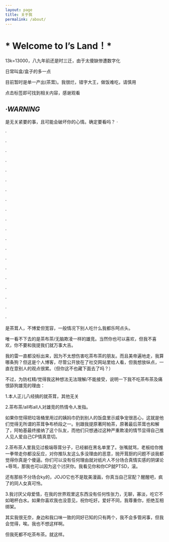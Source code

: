 ```yaml
---
layout: page
title: 关于我
permalink: /about/
---
```


# * Welcome to I’s Land！*

13k=13000，八九年前还是时三迁，由于太傻缺惨遭数字化

日常叫盒/盒子的多一点

目前暂时是单一产出(茶茸)。我很烂，错字大王，做饭难吃，请慎用

点击标签即可找到相关内容，感谢观看

## *·WARNING*

是无关紧要的事，且可能会破坏你的心情。确定要看吗？
·

·

·

·

·

·

·

·

·

·

·

·

·

·

·

·

·

·

·

·

·


是茶茸人，不博爱但宽容，一般情况下别人吃什么我都乐呵点头。

唯一看不下去的是茶布茶/无脑欺凌一样的雄竞。当然你也可以喜欢，但我不喜欢，你不要和我提我们就万事大吉。

我的雷一直都没标出来，因为不太想伤害吃茶布茶的朋友。而且美帝遍地走，我算哪条狗？但这是个人博客，尽管公开放在了社交网站里给人看，但我想放纵点，一直在意别人的观点很累。（但你这不也藏下面去了吗？）

不过，为防杠精/觉得我这种想法无法理解/不能接受，说明一下我不吃茶布茶及痛恨舔狗雄竞的理由：

1.本人正儿八经搞的就茶茸，其他无关

2.茶布茶/all布all人对雄竞的热情令人发指。

如果你觉得把垃圾桶里用过的姨妈巾扔到别人的饭盘里示威争宠很恶心，这就是他们觉得无所谓的茶茸争布桥段之一。别跟我提原著阿帕茶，原著最后茶茸也和解了，阿帕基最终接纳了这个队友，而他们只想通过这种严重欺凌的情节显得自己推人见人爱自己CP情真意切。

2.茶布茶人里我见过极端辱茸分子，已经躺在黑名单里了。张嘴就骂，老板给你推一拳带走你都没反应，对你推队友这么多没理由的恶意，抛开茸厨的问题不谈我都觉得你真是个傻逼。你们可以没有任何理由就对纸片人不分场合真情实感的阴谋论+辱骂，那我也可以因为这个讨厌你。我看见你和你CP就PTSD，滚。

还有那些不分场合ky的，JOJO它也不是耽美漫画，你真当自己官配？醒醒吧，疯了的同人女真可怜。

3.我讨厌父母爱情，在我的世界观里这东西没有任何性张力，无聊，寡淡，吃它不如喝杯白水。如果你喜欢我也没意见，祝你吃好。爱好不同，我尊重你，拒绝互相绑架。

其实我很无奈，身边和我口味一致的同好已知的只有两个，我不会多管闲事，但我会觉得，唉。我也不想这样啊。

但我死都不吃茶布茶。就这样。



